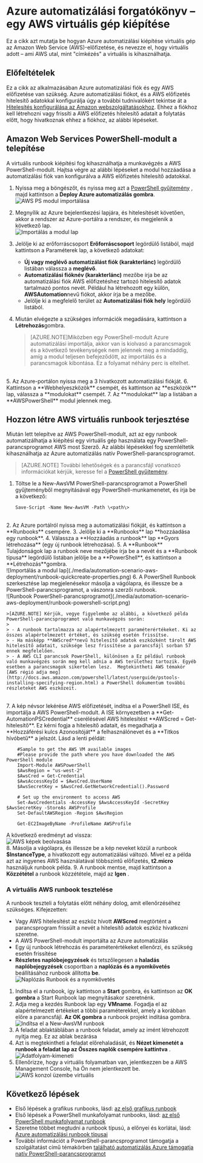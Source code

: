 <properties
   pageTitle="A egy virtuális az Amazon webszolgáltatásokhoz telepítésének automatizálása |} Microsoft Azure"
   description="Ez a cikk bemutatja, hogyan Azure automatizálási használatával automatizálhatja a az Amazon Web Service virtuális létrehozása"
   services="automation"
   documentationCenter=""
   authors="mgoedtel"
   manager="jwhit"
   editor="" />
<tags
   ms.service="automation"
   ms.devlang="na"
   ms.topic="article"
   ms.tgt_pltfrm="na"
   ms.workload="na"
   ms.date="08/17/2016"
   ms.author="tiandert; bwren" />

# <a name="azure-automation-scenario---provision-an-aws-virtual-machine"></a>Azure automatizálási forgatókönyv – egy AWS virtuális gép kiépítése 

Ez a cikk azt mutatja be hogyan Azure automatizálási kiépítése virtuális gép az Amazon Web Service (AWS)-előfizetése, és nevezze el, hogy virtuális adott – ami AWS utal, mint "címkézés" a virtuális is kihasználhatja.

## <a name="prerequisites"></a>Előfeltételek

Ez a cikk az alkalmazásában Azure automatizálási fiók és egy AWS előfizetése van szükség. Azure automatizálási fiókot, és a AWS előfizetés hitelesítő adatokkal konfigurálja úgy a további tudnivalókért tekintse át a [Hitelesítés konfigurálása az Amazon webszolgáltatásokhoz](../automation/automation-sec-configure-aws-account.md).  Ehhez a fiókhoz kell létrehozni vagy frissíti a AWS előfizetés hitelesítő adatait a folytatás előtt, hogy hivatkoznak ehhez a fiókhoz, az alábbi lépéseket.


## <a name="deploy-amazon-web-services-powershell-module"></a>Amazon Web Services PowerShell-modult a telepítése

A virtuális runbook kiépítési fog kihasználhatja a munkavégzés a AWS PowerShell-modult. Hajtsa végre az alábbi lépéseket a modul hozzáadása a automatizálási fiók van konfigurálva a AWS előfizetés hitelesítő adatokkal.  

1. Nyissa meg a böngészőt, és nyissa meg azt a [PowerShell gyűjtemény](http://www.powershellgallery.com/packages/AWSPowerShell/) , majd kattintson a **Deploy Azure automatizálás gombra**.<br> ![AWS PS modul importálása](./media/automation-scenario-aws-deployment/powershell-gallery-download-awsmodule.png)

2. Megnyílik az Azure bejelentkezési lapjára, és hitelesítését követően, akkor a rendszer az Azure-portálra a rendszer, és megjelenik a következő lap.<br> ![Importálás a modul lap](./media/automation-scenario-aws-deployment/deploy-aws-powershell-module-parameters.png)

3. Jelölje ki az erőforráscsoport **Erőforráscsoport** legördülő listából, majd kattintson a Paraméterek lap, a következő adatokat:
   * **Új vagy meglévő automatizálást fiók (karakterlánc)** legördülő listában válassza a **meglévő**.  
   * **Automatizálási fióknév (karakterlánc)** mezőbe írja be az automatizálási fiók AWS előfizetéshez tartozó hitelesítő adatok tartalmazó pontos nevét.  Például ha létrehozott egy külön, **AWSAutomation**nevű fiókot, akkor írja be a mezőbe.
   * Jelölje ki a megfelelő terület az **Automatizálási fiók hely** legördülő listából.

4. Miután elvégezte a szükséges információk megadására, kattintson a **Létrehozás**gombra.

    >[AZURE.NOTE]Miközben egy PowerShell-modult Azure automatizálási importálja, akkor van is kiolvasó a parancsmagok és a következő tevékenységek nem jelennek meg a mindaddig, amíg a modul teljesen befejeződött, az importálás és a parancsmagok kibontása. Ez a folyamat néhány perc is eltelhet.  
<br>
5. Az Azure-portálon nyissa meg a 3 hivatkozott automatizálási fiókját.
6. Kattintson a **Webhelyeszközök** csempét, és kattintson az **eszközök** lap, válassza a **modulokat** csempét.
7. Az **modulokat** lap a listában a **AWSPowerShell** modul jelennek meg.

## <a name="create-aws-deploy-vm-runbook"></a>Hozzon létre AWS virtuális runbook terjesztése

Miután lett telepítve az AWS PowerShell-modult, azt az egy runbook automatizálhatja a kiépítési egy virtuális gép használata egy PowerShell-parancsprogramot AWS most Szerző. Az alábbi lépésekkel fog szemléltetik kihasználhatja az Azure automatizálás natív PowerShell-parancsprogramot.  

>[AZURE.NOTE] További lehetőségek és a parancsfájl vonatkozó információkat kérjük, keresse fel a [PowerShell gyűjtemény](https://www.powershellgallery.com/packages/New-AwsVM/DisplayScript).


1. Töltse le a New-AwsVM PowerShell-parancsprogramot a PowerShell gyűjteményből megnyitásával egy PowerShell-munkamenetet, és írja be a következő:<br>
   ```
   Save-Script -Name New-AwsVM -Path \<path\>
   ```
<br>
2. Az Azure portálról nyissa meg a automatizálási fiókját, és kattintson a **Runbooks** csempére.  
3. Jelölje ki a **Runbooks** lap **hozzáadása egy runbook**.
4. Válassza a **Hozzáadás a runbook** lap **Gyors létrehozása** (egy új runbook létrehozása).
5. A **Runbook** Tulajdonságok lap a runbook neve mezőjébe írja be a nevét és a **Runbook típusa** legördülő listában jelölje be a **PowerShell**, és kattintson a **Létrehozás**gombra.<br> ![Importálás a modul lap](./media/automation-scenario-aws-deployment/runbook-quickcreate-properties.png)
6. A PowerShell Runbook szerkesztése lap megjelenésekor másolja a vágólapra, és illessze be a PowerShell-parancsprogramot, a vászonra szerzői runbook.<br> ![Runbook PowerShell-parancsprogramot](./media/automation-scenario-aws-deployment/runbook-powershell-script.png)<br>

    >[AZURE.NOTE] Kérjük, vegye figyelembe az alábbi, a következő példa PowerShell-parancsprogramot való munkavégzés során:
    >
    > - A runbook tartalmazza az alapértelmezett paraméterértékeket. Ki az összes alapértelmezett értéket, és szükség esetén frissítse.
    > - Ha másképp **AWScred**nevű hitelesítő adatok eszközként tárolt AWS hitelesítő adatait, szüksége lesz frissítése a parancsfájl sorban 57 ennek megfelelően.  
    > - A AWS CLI parancsok PowerShell, különösen a Ez például runbook való munkavégzés során meg kell adnia a AWS területhez tartozik. Egyéb esetben a parancsmagok sikertelen lesz.  Megtekintheti AWS témakör [AWS régió adja meg](http://docs.aws.amazon.com/powershell/latest/userguide/pstools-installing-specifying-region.html) a PowerShell dokumentum további részleteket AWS eszközeit.  
<br>
7. A kép névsor lekérése AWS előfizetését, indítsa el a PowerShell ISE, és importálja a AWS PowerShell-modult.  A ISE környezetben a **Get-AutomationPSCredential** cserélésével AWS hitelesítést **AWScred = Get-hitelesítő**.  Ez kérni fogja a hitelesítő adatait, és megadhatja a **Hozzáférési kulcs Azonosítóját** a felhasználónevet és a **Titkos hívóbetű** a jelszót.  Lásd a lenti példát:

        #Sample to get the AWS VM available images
        #Please provide the path where you have downloaded the AWS PowerShell module
        Import-Module AWSPowerShell
        $AwsRegion = "us-west-2"
        $AwsCred = Get-Credential
        $AwsAccessKeyId = $AwsCred.UserName
        $AwsSecretKey = $AwsCred.GetNetworkCredential().Password

        # Set up the environment to access AWS
        Set-AwsCredentials -AccessKey $AwsAccessKeyId -SecretKey $AwsSecretKey -StoreAs AWSProfile
        Set-DefaultAWSRegion -Region $AwsRegion

        Get-EC2ImageByName -ProfileName AWSProfile
   A következő eredményt ad vissza:<br>
   ![AWS képek beolvasása](./media/automation-scenario-aws-deployment/powershell-ise-output.png)  
8. Másolja a vágólapra, és illessze be a kép neveket közül a runbook **$InstanceType**, a hivatkozott egy automatizálási változó. Mivel ez a példa azt az ingyenes AWS használatával többszintű előfizetés, **t2.micro** használjuk runbook példa.
9. A runbook mentse, majd kattintson a **Közzététel** a runbook közzététele, majd az **Igen** .


### <a name="testing-the-aws-vm-runbook"></a>A virtuális AWS runbook tesztelése
A runbook teszteli a folytatás előtt néhány dolog, amit ellenőrzéséhez szükséges. Kifejezetten:

   -  Vagy AWS hitelesítést az eszköz hívott **AWScred** megtörtént a parancsprogram frissült a nevét a hitelesítő adatok eszköz hivatkozni szeretne.  
   -  A AWS PowerShell-modult importálta az Azure automatizálás
   -  Egy új runbook létrehozás és paraméterértékeket ellenőrzi, és szükség esetén frissítése
   -  **Részletes naplóbejegyzések** és tetszőlegesen a **haladás naplóbejegyzések** csoportban a **naplózás és a nyomkövetés** beállításához runbook állította **be**.<br> ![Naplózás Runbook és a nyomkövetés](./media/automation-scenario-aws-deployment/runbook-settings-logging-and-tracing.png)

1. Indítsa el a runbook, így kattintson a **Start** gombra, és kattintson az **OK gombra** a Start Runbook lap megnyitásakor szeretnénk.
2. Adja meg a kezdés Runbook lap egy **VMname**.  Fogadja el az alapértelmezett értékeket a többi paraméterekkel, amely a korábban előre a parancsfájl.  **Az OK gombra** a runbook projekt indítása gombra.<br> ![Indítsa el a New-AwsVM runbook](./media/automation-scenario-aws-deployment/runbook-start-job-parameters.png)
3. A feladat ablaktáblában a runbook feladat, amely az imént létrehozott nyitja meg. Ez az ablak bezárása
4. Azt is megtekintheti a feladat előrehaladását, és **Nézet kimenetét a runbook a feladat lap az **Összes naplók** csempére kattintva** .<br> ![Adatfolyam-kimeneti](./media/automation-scenario-aws-deployment/runbook-job-streams-output.png)
5. Ellenőrizze, hogy a virtuális folyamatban van, jelentkezzen be a AWS Management Console, ha Ön nem jelentkezett be.<br> ![AWS konzol üzembe virtuális](./media/automation-scenario-aws-deployment/aws-instances-status.png)

## <a name="next-steps"></a>Következő lépések
-   Első lépések a grafikus runbooks, lásd: [az első grafikus runbook](automation-first-runbook-graphical.md)
-   Első lépések a PowerShell munkafolyamat runbooks, lásd: [az első PowerShell munkafolyamat runbook](automation-first-runbook-textual.md)
-   Szeretne többet megtudni a runbook típusú, a előnyei és korlátai, lásd: [Azure automatizálási runbook típusai](automation-runbook-types.md)
-   További információt a PowerShell-parancsprogramot támogatja a szolgáltatást című témakörben [található automatizálás Azure támogatja natív PowerShell-parancsprogramot](https://azure.microsoft.com/blog/announcing-powershell-script-support-azure-automation-2/)
